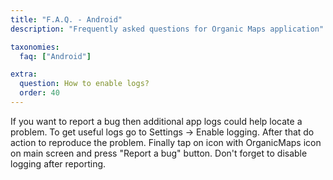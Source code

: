 ```yaml
---
title: "F.A.Q. - Android"
description: "Frequently asked questions for Organic Maps application"

taxonomies:
  faq: ["Android"]

extra:
  question: How to enable logs?
  order: 40
---
```


If you want to report a bug then additional app logs could help locate a problem.
To get useful logs go to Settings → Enable logging. After that do action to reproduce the problem.
Finally tap on icon with OrganicMaps icon on main screen and press "Report a bug" button.
Don't forget to disable logging after reporting.
